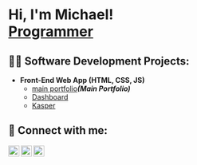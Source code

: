 <h1>Hi, I'm Michael! <br/><a href="https://github.com/Michael-Esam">Programmer</a></h1>

<h2>👨‍💻 Software Development Projects:</h2>

- <b>Front-End Web App (HTML, CSS, JS)</b>
  - [main portfolio](https://michael-esam.github.io/Micheal-project-one/)<b><i>(Main Portfolio)</b></i>
  - [Dashboard](https://github.com/joshmadakor1/4chan-Image-Analysis-Middleware-C964) 
  - [Kasper](https://michael-esam.github.io/project-two/)


<h2> 🤳 Connect with me:</h2>

[<img align="left" alt="MichaelEssam | FaceBook" width="22px" src="https://cdn.jsdelivr.net/npm/simple-icons@v3/icons/facebook.svg" />][facebook]
[<img align="left" alt="MichaelEssam | LinkedIn" width="22px" src="https://cdn.jsdelivr.net/npm/simple-icons@v3/icons/linkedin.svg" />][linkedin]
[<img align="left" alt="MichaelEssam | Instagram" width="22px" src="https://cdn.jsdelivr.net/npm/simple-icons@v3/icons/instagram.svg" />][instagram]

[facebook]: https://www.facebook.com/miChael.essam.68
[instagram]: https://www.instagram.com/micheal.essam/#
[linkedin]: www.linkedin.com/in/michael-essam-540619366

<!--
**joshmadakor1/joshmadakor1** is a ✨ _special_ ✨ repository because its `README.md` (this file) appears on your GitHub profile.

Here are some ideas to get you started:

- 🔭 I’m currently working on ...
- 🌱 I’m currently learning ...
- 👯 I’m looking to collaborate on ...
- 🤔 I’m looking for help with ...
- 💬 Ask me about ...
- 📫 How to reach me: ...
- 😄 Pronouns: ...
- ⚡ Fun fact: ...
-->
